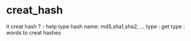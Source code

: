 # creat_hash
it creat hash
?   - help
type hash name: md5,sha1,sha2, ...
type  : get
type : words to creat hashes
